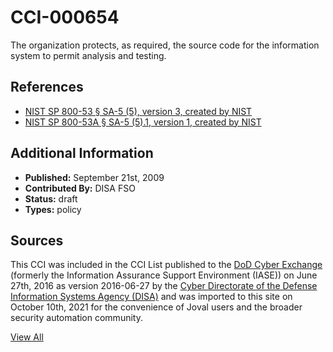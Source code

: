 # CCI-000654

The organization protects, as required, the source code for the information system to permit analysis and testing.

## References ##

* [NIST SP 800-53 § SA-5 (5), version 3, created by NIST](http://csrc.nist.gov/publications/PubsSPs.html)
* [NIST SP 800-53A § SA-5 (5).1, version 1, created by NIST](http://csrc.nist.gov/publications/PubsSPs.html)


## Additional Information ##

* **Published:** September 21st, 2009
* **Contributed By:** DISA FSO
* **Status:** draft
* **Types:** policy

## Sources ##

This CCI was included in the CCI List published to the [DoD Cyber Exchange](https://public.cyber.mil/stigs/cci/)
(formerly the Information Assurance Support Environment (IASE)) on June 27th, 2016 as version
2016-06-27 by the [Cyber Directorate of the Defense Information Systems Agency (DISA)](https://public.cyber.mil/about-cyber/)
and was imported to this site on October 10th, 2021 for the convenience of Joval users and the broader
security automation community.

[View All](../README.md)

